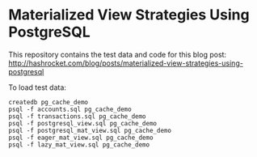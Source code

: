 # Materialized View Strategies Using PostgreSQL

This repository contains the test data and code for this blog post: http://hashrocket.com/blog/posts/materialized-view-strategies-using-postgresql

To load test data:

    createdb pg_cache_demo
    psql -f accounts.sql pg_cache_demo
    psql -f transactions.sql pg_cache_demo
    psql -f postgresql_view.sql pg_cache_demo
    psql -f postgresql_mat_view.sql pg_cache_demo
    psql -f eager_mat_view.sql pg_cache_demo
    psql -f lazy_mat_view.sql pg_cache_demo
